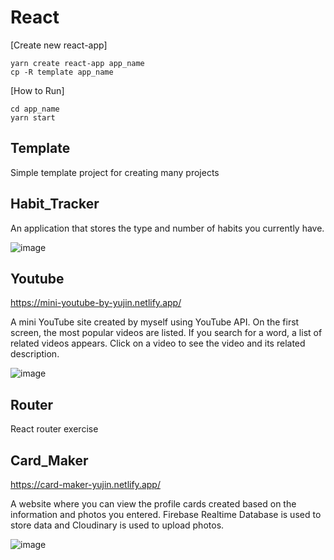 # React

[Create new react-app]

    yarn create react-app app_name
    cp -R template app_name

[How to Run]

    cd app_name
    yarn start
    
## Template
Simple template project for creating many projects

## Habit_Tracker
An application that stores the type and number of habits you currently have.

![image](https://user-images.githubusercontent.com/38034994/149723371-63453b4b-718e-40b4-bc85-43fd16d044b8.png)

## Youtube
https://mini-youtube-by-yujin.netlify.app/

A mini YouTube site created by myself using YouTube API. On the first screen, the most popular videos are listed. If you search for a word, a list of related videos appears. Click on a video to see the video and its related description.

![image](https://user-images.githubusercontent.com/38034994/149723409-865e03ba-4e6b-4295-a6e5-0df29e6d5717.png)

## Router
React router exercise

## Card_Maker
https://card-maker-yujin.netlify.app/

A website where you can view the profile cards created based on the information and photos you entered. Firebase Realtime Database is used to store data and Cloudinary is used to upload photos.

![image](https://user-images.githubusercontent.com/38034994/149723460-a195afda-fb13-4e6d-a05e-197347f0ed4c.png)
